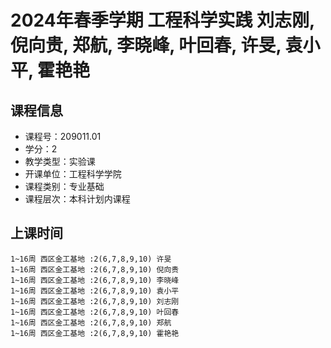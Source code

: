 # 2024年春季学期 工程科学实践 刘志刚, 倪向贵, 郑航, 李晓峰, 叶回春, 许旻, 袁小平, 霍艳艳






## 课程信息

- 课程号：209011.01
- 学分：2
- 教学类型：实验课
- 开课单位：工程科学学院
- 课程类别：专业基础
- 课程层次：本科计划内课程

## 上课时间

```
1~16周 西区金工基地 :2(6,7,8,9,10) 许旻
1~16周 西区金工基地 :2(6,7,8,9,10) 倪向贵
1~16周 西区金工基地 :2(6,7,8,9,10) 李晓峰
1~16周 西区金工基地 :2(6,7,8,9,10) 袁小平
1~16周 西区金工基地 :2(6,7,8,9,10) 刘志刚
1~16周 西区金工基地 :2(6,7,8,9,10) 叶回春
1~16周 西区金工基地 :2(6,7,8,9,10) 郑航
1~16周 西区金工基地 :2(6,7,8,9,10) 霍艳艳
```

